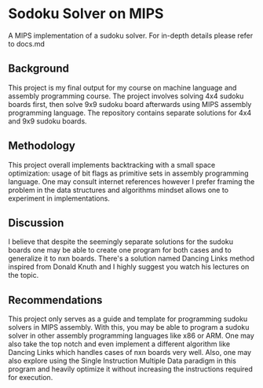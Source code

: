# Sodoku Solver on MIPS
A MIPS implementation of a sudoku solver. For in-depth details please refer to docs.md

## Background
This project is my final output for my course on machine language and assembly programming course. The project involves solving 4x4 sudoku boards first, then solve 9x9 sudoku board afterwards using MIPS assembly programming language. The repository contains separate solutions for 4x4 and 9x9 sudoku boards. 

## Methodology
This project overall implements backtracking with a small space optimization: usage of bit flags as primitive sets in assembly programming language. One may consult internet references however I prefer framing the problem in the data structures and algorithms mindset allows one to experiment in implementations.

## Discussion 
I believe that despite the seemingly separate solutions for the sudoku boards one may be able to create one program for both cases and to generalize it to nxn boards. There's a solution named Dancing Links method inspired from Donald Knuth and I highly suggest you watch his lectures on the topic.   

## Recommendations
This project only serves as a guide and template for programming sudoku solvers in MIPS assembly. With this, you may be able to program a sudoku solver in other assembly programming languages like x86 or ARM. One may also take the top notch and even implement a different algorithm like Dancing Links which handles cases of nxn boards very well. Also, one may also explore using the Single Instruction Multiple Data paradigm in this program and heavily optimize it without increasing the instructions required for execution. 
